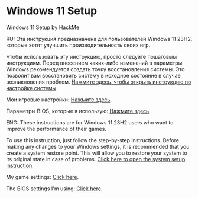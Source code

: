 # Windows 11 Setup
Windows 11 Setup by HackMe

RU:
Эта инструкция предназначена для пользователей Windows 11 23H2, которые хотят улучшить производительность своих игр.

Чтобы использовать эту инструкцию, просто следуйте пошаговым инструкциям. Перед внесением каких-либо изменений в параметры Windows рекомендуется создать точку восстановления системы. Это позволит вам восстановить систему в исходное состояние в случае возникновения проблем.
<a href="https://github.com/HackMeGG/windows11-setup/blob/main/readme-ru" class="button">Нажмите здесь, чтобы открыть инструкцию по настройке системы</a>.

Мои игровые настройки: <a href="https://github.com/HackMeGG/windows11-setup/blob/main/readme-game-setup" class="button">Нажмите здесь</a>.

Параметры BIOS, которые я использую: <a href="https://github.com/HackMeGG/windows11-setup/blob/main/readme-bios" class="button">Нажмите здесь</a>.


ENG:
These instructions are for Windows 11 23H2 users who want to improve the performance of their games.

To use this instruction, just follow the step-by-step instructions. Before making any changes to your Windows settings, it is recommended that you create a system restore point. This will allow you to restore your system to its original state in case of problems.
<a href="https://github.com/HackMeGG/windows11-setup/blob/main/readme-eng" class="button">Click here to open the system setup instruction</a>.

My game settings: <a href="https://github.com/HackMeGG/windows11-setup/blob/main/readme-game-setup" class="button">Click here</a>.

The BIOS settings I'm using: <a href="https://github.com/HackMeGG/windows11-setup/blob/main/readme-bios" class="button">Click here</a>.
